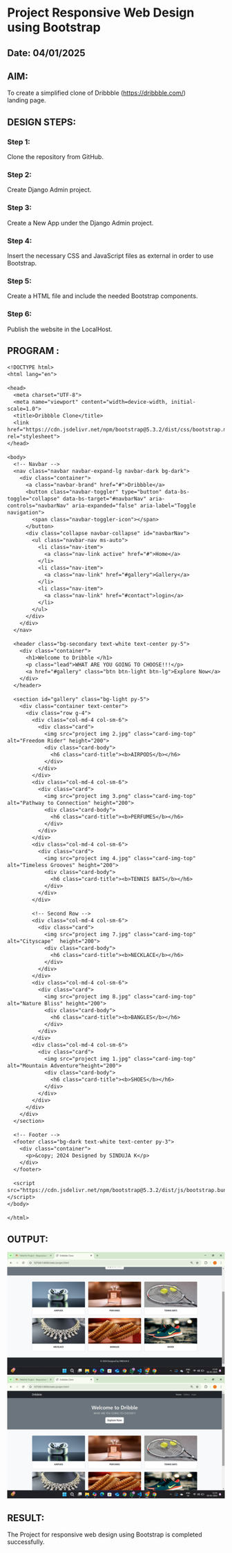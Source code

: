 # Project Responsive Web Design using Bootstrap
## Date: 04/01/2025

## AIM:
To create a simplified clone of Dribbble (https://dribbble.com/) landing page.


## DESIGN STEPS:

### Step 1:
Clone the repository from GitHub.

### Step 2:
Create Django Admin project.

### Step 3:
Create a New App under the Django Admin project.

### Step 4:
Insert the necessary CSS and JavaScript files as external in order to use Bootstrap.

### Step 5:
Create a HTML file and include the needed Bootstrap components.

### Step 6:
Publish the website in the LocalHost.

## PROGRAM :
```
<!DOCTYPE html>
<html lang="en">

<head>
  <meta charset="UTF-8">
  <meta name="viewport" content="width=device-width, initial-scale=1.0">
  <title>Dribbble Clone</title>
  <link href="https://cdn.jsdelivr.net/npm/bootstrap@5.3.2/dist/css/bootstrap.min.css" rel="stylesheet">
</head>

<body>
  <!-- Navbar -->
  <nav class="navbar navbar-expand-lg navbar-dark bg-dark">
    <div class="container">
      <a class="navbar-brand" href="#">Dribbble</a>
      <button class="navbar-toggler" type="button" data-bs-toggle="collapse" data-bs-target="#navbarNav" aria-controls="navbarNav" aria-expanded="false" aria-label="Toggle navigation">
        <span class="navbar-toggler-icon"></span>
      </button>
      <div class="collapse navbar-collapse" id="navbarNav">
        <ul class="navbar-nav ms-auto">
          <li class="nav-item">
            <a class="nav-link active" href="#">Home</a>
          </li>
          <li class="nav-item">
            <a class="nav-link" href="#gallery">Gallery</a>
          </li>
          <li class="nav-item">
            <a class="nav-link" href="#contact">login</a>
          </li>
        </ul>
      </div>
    </div>
  </nav>

  <header class="bg-secondary text-white text-center py-5">
    <div class="container">
      <h1>Welcome to Dribble </h1>
      <p class="lead">WHAT ARE YOU GOING TO CHOOSE!!!</p>
      <a href="#gallery" class="btn btn-light btn-lg">Explore Now</a>
    </div>
  </header>

  <section id="gallery" class="bg-light py-5">
    <div class="container text-center">
      <div class="row g-4">
        <div class="col-md-4 col-sm-6">
          <div class="card">
            <img src="project img 2.jpg" class="card-img-top" alt="Freedom Rider" height="200">
            <div class="card-body">
              <h6 class="card-title"><b>AIRPODS</b></h6>
            </div>
          </div>
        </div>
        <div class="col-md-4 col-sm-6">
          <div class="card">
            <img src="project img 3.png" class="card-img-top" alt="Pathway to Connection" height="200">
            <div class="card-body">
              <h6 class="card-title"><b>PERFUMES</b></h6>
            </div>
          </div>
        </div> 
        <div class="col-md-4 col-sm-6">
          <div class="card">
            <img src="project img 4.jpg" class="card-img-top" alt="Timeless Grooves" height="200">
            <div class="card-body">
              <h6 class="card-title"><b>TENNIS BATS</b></h6>
            </div>
          </div>
        </div>

        <!-- Second Row -->
        <div class="col-md-4 col-sm-6">
          <div class="card">
            <img src="project img 7.jpg" class="card-img-top" alt="Cityscape"  height="200">
            <div class="card-body">
              <h6 class="card-title"><b>NECKLACE</b></h6>
            </div>
          </div>
        </div>
        <div class="col-md-4 col-sm-6">
          <div class="card">
            <img src="project img 8.jpg" class="card-img-top" alt="Nature Bliss" height="200">
            <div class="card-body">
              <h6 class="card-title"><b>BANGLES</b></h6>
            </div>
          </div>
        </div>
        <div class="col-md-4 col-sm-6">
          <div class="card">
            <img src="project img 1.jpg" class="card-img-top" alt="Mountain Adventure"height="200">
            <div class="card-body">
              <h6 class="card-title"><b>SHOES</b></h6>
            </div>
          </div>
        </div>
      </div>
    </div>
  </section>

  <!-- Footer -->
  <footer class="bg-dark text-white text-center py-3">
    <div class="container">
      <p>&copy; 2024 Designed by SINDUJA K</p>
    </div>
  </footer>

  <script src="https://cdn.jsdelivr.net/npm/bootstrap@5.3.2/dist/js/bootstrap.bundle.min.js"></script>
</body>

</html>
```


## OUTPUT:
![alt text](<Screenshot (79).png>) 
![alt text](<Screenshot (78).png>)

## RESULT:
The Project for responsive web design using Bootstrap is completed successfully.
